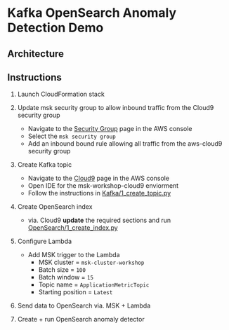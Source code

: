 # Kafka OpenSearch Anomaly Detection Demo

## Architecture

## Instructions

1. Launch CloudFormation stack

2. Update msk security group to allow inbound traffic from the Cloud9 security group

    - Navigate to the [Security Group](https://us-east-1.console.aws.amazon.com/vpc/home?region=us-east-1#securityGroups:) page in the AWS console
    - Select the ```msk security group```
    - Add an inbound bound rule allowing all traffic from the aws-cloud9 security group

3. Create Kafka topic

    - Navigate to the [Cloud9](https://us-east-1.console.aws.amazon.com/cloud9/home?region=us-east-1#) page in the AWS console
    - Open IDE for the msk-workshop-cloud9 enviorment
    - Follow the instructions in [Kafka/1_create_topic.py](https://github.com/ev2900/Kafka_OpenSearch_Anomaly_Detection/blob/main/Kafka/1_create_topic.py)

4. Create OpenSearch index

    - via. Cloud9 **update** the required sections and run [OpenSearch/1_create_index.py](https://github.com/ev2900/Kafka_OpenSearch_Anomaly_Detection/blob/main/OpenSearch/1_create_index.py)

5. Configure Lambda

    - Add MSK trigger to the Lambda
        - MSK cluster = ```msk-cluster-workshop```
        - Batch size = ```100```
        - Batch window = ```15```
        - Topic name = ```ApplicationMetricTopic```
        - Starting position = ```Latest```    

6. Send data to OpenSearch via. MSK + Lambda

7. Create + run OpenSearch anomaly detector
